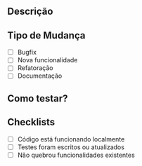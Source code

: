## Descrição

<!-- Descreva de forma detalhada as mudanças que foram feitas e o que está sendo corrigido -->

## Tipo de Mudança

<!-- Marque as opções que se aplicam -->
- [ ] Bugfix
- [ ] Nova funcionalidade
- [ ] Refatoração
- [ ] Documentação

## Como testar?

<!-- Descreva os passos para testar suas mudanças -->

## Checklists
<!-- Verifique se todas as condições foram atendidas -->
- [ ] Código está funcionando localmente
- [ ] Testes foram escritos ou atualizados
- [ ] Não quebrou funcionalidades existentes
